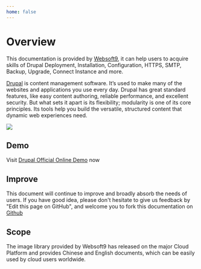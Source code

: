 ```yaml
---
home: false
---
```


# Overview

This documentation is provided by [Websoft9](https://www.websoft9.com/), it can help users to acquire skills of Drupal Deployment, Installation, Configuration, HTTPS, SMTP, Backup, Upgrade, Connect Instance and more.

[Drupal](https://www.drupal.org/)  is content management software. It’s used to make many of the websites and applications you use every day. Drupal has great standard features, like easy content authoring, reliable performance, and excellent security. But what sets it apart is its flexibility; modularity is one of its core principles. Its tools help you build the versatile, structured content that dynamic web experiences need.

![](https://libs.websoft9.com/Websoft9/DocsPicture/zh/drupal/drupal-gui-websoft9.png)

## Demo

Visit [Drupal Official Online Demo](https://www.drupal.org/try-drupal) now

## Improve

This document will continue to improve and broadly absorb the needs of users. If you have good idea, please don't hesitate to give us feedback by "Edit this page on GitHub", and welcome you to fork this documentation on [Github](https://github.com/Websoft9/ansible-drupal)

## Scope

The image library provided by Websoft9 has released on the major Cloud Platform and provides Chinese and English documents, which can be easily used by cloud users worldwide.